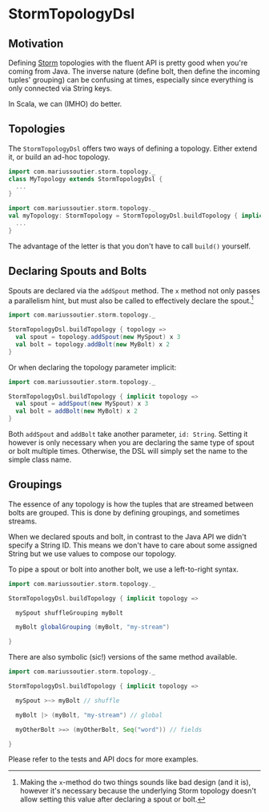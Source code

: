 # StormTopologyDsl

## Motivation

Defining [Storm](https://github.com/nathanmarz/storm) topologies with the fluent API is pretty good
when you're coming from Java.
The inverse nature (define bolt, then define the incoming tuples' grouping) can be confusing at times,
especially since everything is only connected via String keys.

In Scala, we can (IMHO) do better.

## Topologies

The `StormTopologyDsl` offers two ways of defining a topology. Either extend it, or build an
ad-hoc topology.

 ```scala
 import com.mariussoutier.storm.topology._
 class MyTopology extends StormTopologyDsl {
   ...
 }
 ```

 ```scala
 import com.mariussoutier.storm.topology._
 val myTopology: StormTopology = StormTopologyDsl.buildTopology { implicit topology =>
   ...
 }
```

The advantage of the letter is that you don't have to call `build()` yourself.

## Declaring Spouts and Bolts

Spouts are declared via the `addSpout` method. The `x` method not only passes a parallelism hint, but
must also be called to effectively declare the spout.[^xmethodfail]

```scala
import com.mariussoutier.storm.topology._

StormTopologyDsl.buildTopology { topology =>
  val spout = topology.addSpout(new MySpout) x 3
  val bolt = topology.addBolt(new MyBolt) x 2
}
```

Or when declaring the topology parameter implicit:

```scala
import com.mariussoutier.storm.topology._

StormTopologyDsl.buildTopology { implicit topology =>
  val spout = addSpout(new MySpout) x 3
  val bolt = addBolt(new MyBolt) x 2
}
```

Both `addSpout` and `addBolt` take another parameter, `id: String`. Setting it however is only
necessary when you are declaring the same type of spout or bolt multiple times. Otherwise, the DSL
will simply set the name to the simple class name.


## Groupings

The essence of any topology is how the tuples that are streamed between bolts are grouped. This is
done by defining groupings, and sometimes streams.

When we declared spouts and bolt, in contrast to the Java API we didn't specify a String ID.
This means we don't have to care about some assigned String but we use values to compose our topology.

To pipe a spout or bolt into another bolt, we use a left-to-right syntax.

```scala
import com.mariussoutier.storm.topology._

StormTopologyDsl.buildTopology { implicit topology =>

  mySpout shuffleGrouping myBolt

  myBolt globalGrouping (myBolt, "my-stream")

}
```

There are also symbolic (sic!) versions of the same method available.

```scala
import com.mariussoutier.storm.topology._

StormTopologyDsl.buildTopology { implicit topology =>

  mySpout >~> myBolt // shuffle

  myBolt |> (myBolt, "my-stream") // global

  myOtherBolt >=> (myOtherBolt, Seq("word")) // fields

}
```

Please refer to the tests and API docs for more examples.


[^xmethodfail]: Making the `x`-method do two things sounds like bad design (and it is), however it's necessary because the underlying Storm topology doesn't allow setting this value after declaring a spout or bolt.
